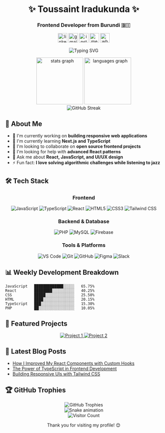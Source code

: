 <h1 align="center">✨ Toussaint Iradukunda ✨</h1>
<h3 align="center">Frontend Developer from Burundi 🇧🇮</h3>

<p align="center">
  <a href="https://www.linkedin.com/in/iradukunda-toussaint-1861a8261"><img src="https://img.shields.io/static/v1?message=LinkedIn&logo=linkedin&label=&color=0077B5&logoColor=white&labelColor=&style=for-the-badge" height="30" alt="linkedin logo" /></a>
  <a href="mailto:toussaintiradukunda4@gmail.com"><img src="https://img.shields.io/static/v1?message=Gmail&logo=gmail&label=&color=D14836&logoColor=white&labelColor=&style=for-the-badge" height="30" alt="gmail logo" /></a>
  <a href="https://www.instagram.com/toussaint_coder/"><img src="https://img.shields.io/static/v1?message=Instagram&logo=instagram&label=&color=E4405F&logoColor=white&labelColor=&style=for-the-badge" height="30" alt="instagram logo" /></a>
  <a href="https://medium.com/@toussaintiradukunda4"><img src="https://img.shields.io/static/v1?message=Medium&logo=medium&label=&color=12100E&logoColor=white&labelColor=&style=for-the-badge" height="30" alt="medium logo" /></a>
  <a href="https://api.whatsapp.com/send/?phone=%2B25776706352&text&type=phone_number&app_absent=0"><img src="https://img.shields.io/static/v1?message=Whatsapp&logo=whatsapp&label=&color=25D366&logoColor=white&labelColor=&style=for-the-badge" height="30" alt="whatsapp logo" /></a>
</p>

<!-- Animated typing effect -->
<p align="center">
  <img src="https://readme-typing-svg.herokuapp.com?font=Fira+Code&pause=1000&color=6E56CF&center=true&vCenter=true&width=435&lines=Creating+Beautiful+Frontend+Experiences;JavaScript+%26+React+Enthusiast;Passionate+Problem+Solver;Always+Learning+New+Technologies" alt="Typing SVG" />
</p>

<div align="center">
  <img src="https://github-readme-stats.vercel.app/api?username=toussaint-coder&hide_title=false&hide_rank=false&show_icons=true&include_all_commits=true&count_private=true&disable_animations=false&theme=dracula&locale=en&hide_border=false&custom_title=My%20GitHub%20Journey" height="150" alt="stats graph" />
  <img src="https://github-readme-stats.vercel.app/api/top-langs?username=toussaint-coder&locale=en&hide_title=false&layout=compact&card_width=320&langs_count=6&theme=dracula&hide_border=false&custom_title=Languages%20I%20Use" height="150" alt="languages graph" />
</div>

<div align="center">
  <img src="https://streak-stats.demolab.com?user=toussaint-coder&theme=dracula" alt="GitHub Streak" />
</div>

## 💼 About Me

- 🔭 I'm currently working on **building responsive web applications**
- 🌱 I'm currently learning **Next.js and TypeScript**
- 👯 I'm looking to collaborate on **open source frontend projects**
- 🤔 I'm looking for help with **advanced React patterns**
- 💬 Ask me about **React, JavaScript, and UI/UX design**
- ⚡ Fun fact: **I love solving algorithmic challenges while listening to jazz**

## 🛠️ Tech Stack

<div align="center">
  <h3>Frontend</h3>
  <img src="https://img.shields.io/badge/JavaScript-F7DF1E?style=for-the-badge&logo=javascript&logoColor=black" alt="JavaScript" />
  <img src="https://img.shields.io/badge/TypeScript-3178C6?style=for-the-badge&logo=typescript&logoColor=white" alt="TypeScript" />
  <img src="https://img.shields.io/badge/React-61DAFB?style=for-the-badge&logo=react&logoColor=black" alt="React" />
  <img src="https://img.shields.io/badge/HTML5-E34F26?style=for-the-badge&logo=html5&logoColor=white" alt="HTML5" />
  <img src="https://img.shields.io/badge/CSS3-1572B6?style=for-the-badge&logo=css3&logoColor=white" alt="CSS3" />
  <img src="https://img.shields.io/badge/Tailwind_CSS-38B2AC?style=for-the-badge&logo=tailwind-css&logoColor=white" alt="Tailwind CSS" />

  <h3>Backend & Database</h3>
  <img src="https://img.shields.io/badge/PHP-777BB4?style=for-the-badge&logo=php&logoColor=white" alt="PHP" />
  <img src="https://img.shields.io/badge/MySQL-4479A1?style=for-the-badge&logo=mysql&logoColor=white" alt="MySQL" />
  <img src="https://img.shields.io/badge/Firebase-FFCA28?style=for-the-badge&logo=firebase&logoColor=black" alt="Firebase" />

  <h3>Tools & Platforms</h3>
  <img src="https://img.shields.io/badge/VS_Code-007ACC?style=for-the-badge&logo=visual-studio-code&logoColor=white" alt="VS Code" />
  <img src="https://img.shields.io/badge/Git-F05032?style=for-the-badge&logo=git&logoColor=white" alt="Git" />
  <img src="https://img.shields.io/badge/GitHub-181717?style=for-the-badge&logo=github&logoColor=white" alt="GitHub" />
  <img src="https://img.shields.io/badge/Figma-F24E1E?style=for-the-badge&logo=figma&logoColor=white" alt="Figma" />
  <img src="https://img.shields.io/badge/Slack-4A154B?style=for-the-badge&logo=slack&logoColor=white" alt="Slack" />
</div>

## 📊 Weekly Development Breakdown

```text
JavaScript   █████████████░░░░░   65.75%
React        ████████░░░░░░░░░░   40.25%
CSS          █████░░░░░░░░░░░░░   25.50%
HTML         ████░░░░░░░░░░░░░░   20.15%
TypeScript   ███░░░░░░░░░░░░░░░   15.30%
PHP          ██░░░░░░░░░░░░░░░░   10.05%
```

## 🌟 Featured Projects

<div align="center">
  <a href="https://github.com/toussaint-coder/project-name-1">
    <img src="https://github-readme-stats.vercel.app/api/pin/?username=toussaint-coder&repo=project-name-1&theme=dracula" alt="Project 1" />
  </a>
  <a href="https://github.com/toussaint-coder/project-name-2">
    <img src="https://github-readme-stats.vercel.app/api/pin/?username=toussaint-coder&repo=project-name-2&theme=dracula" alt="Project 2" />
  </a>
</div>

## 📝 Latest Blog Posts
<!-- BLOG-POST-LIST:START -->
- [How I Improved My React Components with Custom Hooks](https://medium.com/@toussaintiradukunda4)
- [The Power of TypeScript in Frontend Development](https://medium.com/@toussaintiradukunda4)
- [Building Responsive UIs with Tailwind CSS](https://medium.com/@toussaintiradukunda4)
<!-- BLOG-POST-LIST:END -->

## 🏆 GitHub Trophies
<div align="center">
  <img src="https://github-profile-trophy.vercel.app/?username=toussaint-coder&theme=dracula&column=4&margin-w=15&margin-h=15" alt="GitHub Trophies" />
</div>

<div align="center">
  <img src="https://github.com/toussaint-coder/toussaint-coder/blob/output/github-contribution-grid-snake-dark.svg" alt="Snake animation" />
</div>

<div align="center">
  <img src="https://profile-counter.glitch.me/toussaint-coder/count.svg?" alt="Visitor Count" />
  <p>Thank you for visiting my profile! 😊</p>
</div>
